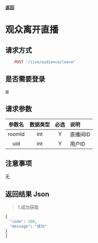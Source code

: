 [**返回**](https://github.com/ccba/aliyun-live-appserver-doc#live)

# 观众离开直播

## 请求方式 ##
```ruby
    POST "/live/audience/leave"
```
## 是否需要登录 ##
    是

## 请求参数 ##

参数名|数据类型|必选|说明
:------:|:------:|:------:|:------
roomId|int|Y|直播间ID
uid|int|Y|用户ID

## 注意事项 ##
   无

## 返回结果 Json ##
>1.成功获取
```python
{
  "code": 200,
  "message": "成功"
}
}
```
